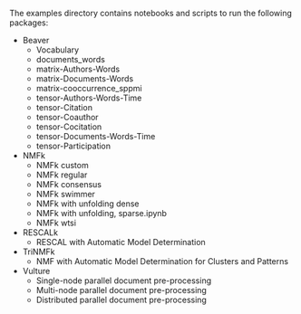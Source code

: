 The examples directory contains notebooks and scripts to run the following packages:

- Beaver  
    - Vocabulary 
    - documents_words 
    - matrix-Authors-Words 
    - matrix-Documents-Words 
    - matrix-cooccurrence_sppmi 
    - tensor-Authors-Words-Time 
    - tensor-Citation 
    - tensor-Coauthor 
    - tensor-Cocitation 
    - tensor-Documents-Words-Time 
    - tensor-Participation 
- NMFk 
    - NMFk custom
    - NMFk regular
    - NMFk consensus
    - NMFk swimmer
    - NMFk with unfolding dense
    - NMFk with unfolding, sparse.ipynb
    - NMFk wtsi 
- RESCALk
    - RESCAL with Automatic Model Determination
- TriNMFk 
    - NMF with Automatic Model Determination for Clusters and Patterns
- Vulture
    - Single-node parallel document pre-processing
    - Multi-node parallel document pre-processing  
    - Distributed parallel document pre-processing
